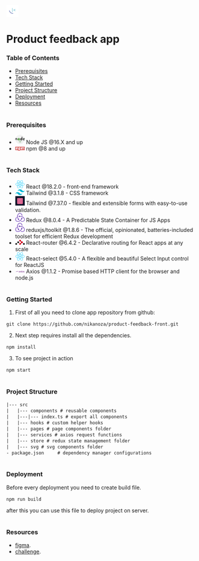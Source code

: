 ![This is header image](/public/favicon.png)

# Product feedback app

### Table of Contents

- [Prerequisites](#Prerequisites)
- [Tech Stack](#Tech-Stack)
- [Getting Started](#Getting-Started)
- [Project Structure](#Project-Structure)
- [Deployment](#Deployment)
- [Resources](#Resources)

#

### Prerequisites

- <img src="readme/nodejs.png" width="25" style="top: 8px" /> Node JS @16.X and up
- <img src="readme/npm.png" width="25" style="top: 8px" /> npm @8 and up

#

### Tech Stack

- <img src="readme/react.png" width="25" style="top: 8px" /> React @18.2.0 - front-end framework
- <img src="readme/tailwind.png" width="25" style="top: 8px" /> Tailwind @3.1.8 - CSS framework
- <img src="readme/react-hook-form.png" width="25" style="top: 8px" /> Tailwind @7.37.0 - flexible and extensible forms with easy-to-use validation.
- <img src="readme/redux.png" width="25" style="top: 8px" /> Redux @8.0.4 - A Predictable State Container for JS Apps
- <img src="readme/redux.png" width="25" style="top: 8px" /> reduxjs/toolkit @1.8.6 - The official, opinionated, batteries-included toolset for efficient Redux development
- <img src="readme/react-router.png" width="25" style="top: 8px" /> React-router @6.4.2 - Declarative routing for React apps at any scale
- <img src="readme/react.png" width="25" style="top: 8px" /> React-select @5.4.0 - A flexible and beautiful Select Input control for ReactJS
- <img src="readme/axios.png" width="25" style="top: 8px" /> Axios @1.1.2 - Promise based HTTP client for the browser and node.js

#

### Getting Started

1. First of all you need to clone app repository from github:

```
git clone https://github.com/nikanoza/product-feedback-front.git
```

2. Next step requires install all the dependencies.

```
npm install
```

3. To see project in action

```
npm start
```

#

### Project Structure

```
|--- src
|   |--- components # reusable components
|   |---|--- index.ts # export all components
|   |--- hooks # custom helper hooks
|   |--- pages # page components folder
|   |--- services # axios request functions
|   |--- store # redux state management folder
|   |--- svg # svg components folder
- package.json     # dependency manager configurations
```

#

### Deployment

Before every deployment you need to create build file.

```
npm run build
```

after this you can use this file to deploy project on server.

#

### Resources

- [figma](https://www.figma.com/file/fB8LPhi0hrbZVbdt81G5K1/product-feedback-app?t=jmOL7pQMM9lmLKGs-0).
- [challenge](https://www.frontendmentor.io/challenges/product-feedback-app-wbvUYqjR6).
